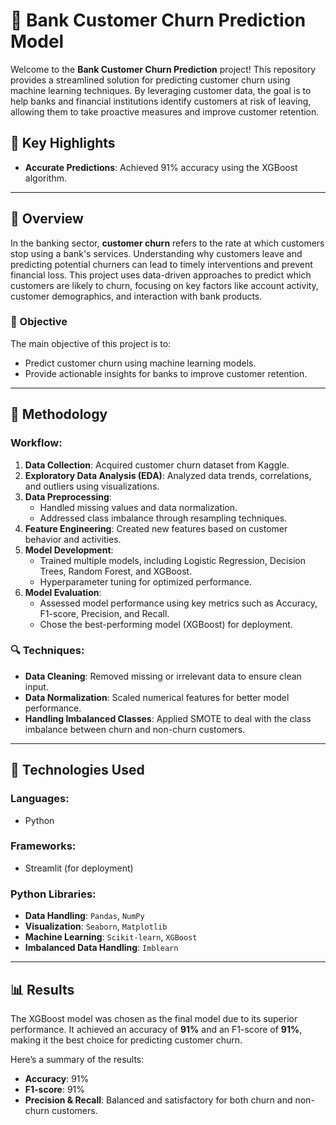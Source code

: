 # 🏦 Bank Customer Churn Prediction Model

Welcome to the **Bank Customer Churn Prediction** project! This repository provides a streamlined solution for predicting customer churn using machine learning techniques. By leveraging customer data, the goal is to help banks and financial institutions identify customers at risk of leaving, allowing them to take proactive measures and improve customer retention.


## 🌟 Key Highlights
- **Accurate Predictions**: Achieved 91% accuracy using the XGBoost algorithm.

---

## 📌 Overview

In the banking sector, **customer churn** refers to the rate at which customers stop using a bank's services. Understanding why customers leave and predicting potential churners can lead to timely interventions and prevent financial loss. This project uses data-driven approaches to predict which customers are likely to churn, focusing on key factors like account activity, customer demographics, and interaction with bank products.

### 🧠 Objective
The main objective of this project is to:
- Predict customer churn using machine learning models.
- Provide actionable insights for banks to improve customer retention.

---

## 🔬 Methodology

### **Workflow**:
1. **Data Collection**: Acquired customer churn dataset from Kaggle.
2. **Exploratory Data Analysis (EDA)**: Analyzed data trends, correlations, and outliers using visualizations.
3. **Data Preprocessing**:
   - Handled missing values and data normalization.
   - Addressed class imbalance through resampling techniques.
4. **Feature Engineering**: Created new features based on customer behavior and activities.
5. **Model Development**:
   - Trained multiple models, including Logistic Regression, Decision Trees, Random Forest, and XGBoost.
   - Hyperparameter tuning for optimized performance.
6. **Model Evaluation**:
   - Assessed model performance using key metrics such as Accuracy, F1-score, Precision, and Recall.
   - Chose the best-performing model (XGBoost) for deployment.


### 🔍 **Techniques**:
- **Data Cleaning**: Removed missing or irrelevant data to ensure clean input.
- **Data Normalization**: Scaled numerical features for better model performance.
- **Handling Imbalanced Classes**: Applied SMOTE to deal with the class imbalance between churn and non-churn customers.

---

## 🚀 Technologies Used

### **Languages**:
- Python

### **Frameworks**:
- Streamlit (for deployment)

### **Python Libraries**:
- **Data Handling**: `Pandas`, `NumPy`
- **Visualization**: `Seaborn`, `Matplotlib`
- **Machine Learning**: `Scikit-learn`, `XGBoost`
- **Imbalanced Data Handling**: `Imblearn`

---

## 📊 Results

The XGBoost model was chosen as the final model due to its superior performance. It achieved an accuracy of **91%** and an F1-score of **91%**, making it the best choice for predicting customer churn.

Here’s a summary of the results:
- **Accuracy**: 91%
- **F1-score**: 91%
- **Precision & Recall**: Balanced and satisfactory for both churn and non-churn customers.

